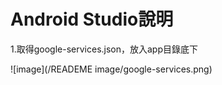 # Android Studio說明
1.取得google-services.json，放入app目錄底下

![image](/READEME image/google-services.png)

